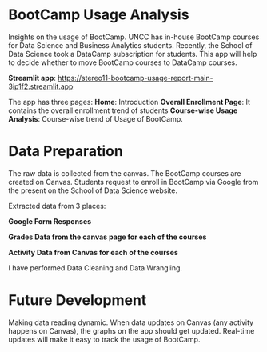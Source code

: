 # BootCamp Usage Analysis
Insights on the usage of BootCamp. UNCC has in-house BootCamp courses for Data Science and Business Analytics students. Recently, the School of Data Science took a DataCamp subscription for students. This app will help to decide whether to move BootCamp courses to DataCamp courses.

**Streamlit app**: https://stereo11-bootcamp-usage-report-main-3ip1f2.streamlit.app

The app has three pages:
**Home**: Introduction
**Overall Enrollment Page**: It contains the overall enrollment trend of students
**Course-wise Usage Analysis**: Course-wise trend of Usage of BootCamp.

# Data Preparation
The raw data is collected from the canvas. The BootCamp courses are created on Canvas. Students request to enroll in BootCamp via Google from the present on the School of Data Science website.

Extracted data from 3 places:


**Google Form Responses**

**Grades Data from the canvas page for each of the courses**

**Activity Data from Canvas for each of the courses**


I have performed Data Cleaning and Data Wrangling.

# Future Development
Making data reading dynamic. When data updates on Canvas (any activity happens on Canvas), the graphs on the app should get updated. Real-time updates will make it easy to track the usage of BootCamp.
